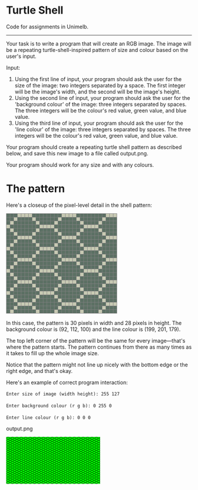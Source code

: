 # Turtle Shell
Code for assignments in Unimelb.

---

Your task is to write a program that will create an RGB image. The image will be a repeating turtle-shell-inspired pattern of size and colour based on the user's input.

Input:
 1. Using the first line of input, your program should ask the user for the size of the image: two integers separated by a space. The first integer will be the image's width, and the second will be the image's height.
 2. Using the second line of input, your program should ask the user for the 'background colour' of the image: three integers separated by spaces. The three integers will be the colour's red value, green value, and blue value.
 3. Using the third line of input, your program should ask the user for the 'line colour' of the image: three integers separated by spaces. The three integers will be the colour's red value, green value, and blue value.

Your program should create a repeating turtle shell pattern as described below, and save this new image to a file called output.png.

Your program should work for any size and with any colours.

# The pattern

Here's a closeup of the pixel-level detail in the shell pattern:

![](broken-shell-large.png)

In this case, the pattern is 30 pixels in width and 28 pixels in height. The background colour is (92, 112, 100) and the line colour is (199, 201, 179).


The top left corner of the pattern will be the same for every image—that's where the pattern starts. The pattern continues from there as many times as it takes to fill up the whole image size.

Notice that the pattern might not line up nicely with the bottom edge or the right edge, and that's okay.

Here's an example of correct program interaction:

```
Enter size of image (width height): 255 127

Enter background colour (r g b): 0 255 0

Enter line colour (r g b): 0 0 0
```

output.png

![](turtle-255-127-g.png)
